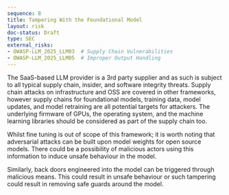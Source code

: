 ```yaml
---
sequence: 8
title: Tampering With the Foundational Model
layout: risk
doc-status: Draft
type: SEC
external_risks:
- OWASP-LLM_2025_LLM03  # Supply Chain Vulnerabilities
- OWASP-LLM_2025_LLM05  # Improper Output Handling
---
```


The SaaS-based LLM provider is a 3rd party supplier and as such is subject to all typical supply chain, insider, and software integrity
threats. Supply chain attacks on infrastructure and OSS are covered in other frameworks, however supply chains for
foundational models, training data, model updates, and model retraining are all potential targets for attackers. 
The underlying firmware of GPUs, the operating system, and the machine learning libraries should be considered as part
of the supply chain too.

Whilst fine tuning is out of scope of this framework; it is worth noting that adversarial attacks can be built upon 
model weights for open source models. There could be a possibility of malicious actors using this information to induce unsafe
behaviour in the model.

Similarly, back doors engineered into the model can be triggered through malicious means. This could result in unsafe behaviour
or such tampering could result in removing safe guards around the model.

